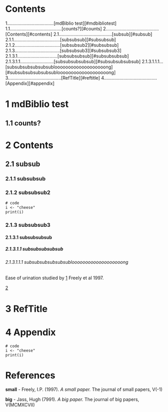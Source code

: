 # Contents
1....................................[mdBiblio test][#mdbibliotest]
1.1........................................[counts?][#counts]
2.........................................[Contents][#contents]
2.1.........................................[subsub][#subsub]
2.1.1....................................[subsubsub][#subsubsub]
2.1.2...................................[subsubsub2][#subsubsub]
2.1.3...................................[subsubsub3][#subsubsub3]
2.1.3.1...............................[subsubsubsub][#subsubsubsub]
2.1.3.1.1..........................[subsubsubsubsub][#subsubsubsubsub]
2.1.3.1.1.1...[subsubsubsubsubsublooooooooooooooooooong][#subsubsubsubsubsublooooooooooooooooooong]
3.........................................[RefTitle][#reftitle]
4.........................................[Appendix][#appendix]

# 1 mdBiblio test

## 1.1 counts?

# 2 Contents

## 2.1 subsub

### 2.1.1 subsubsub

### 2.1.2 subsubsub2

```{r}
# code
i <- "cheese"
print(i)
```

### 2.1.3 subsubsub3

#### 2.1.3.1 subsubsubsub

##### 2.1.3.1.1 subsubsubsubsub

###### 2.1.3.1.1.1 subsubsubsubsubsublooooooooooooooooooong

Ease of urination studied by [1][small] Freely et al 1997.

[2][big]

# 3 RefTitle

# 4 Appendix

```{r}
# code
i <- "cheese"
print(i)
```


# References
[small]: #references
 __small__ - Freely, I.P. (1997). *A small paper.* The journal of small papers, V(-1)

[big]: #references
 __big__ - Jass, Hugh (7991). *A big paper.* The journal of big papers, V(MCMXCVII)


